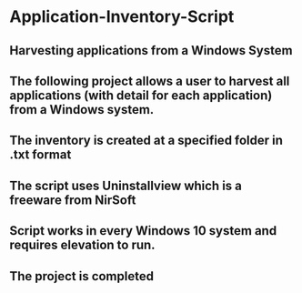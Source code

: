 # Application-Inventory-Script
## Harvesting applications from a Windows System

## The following project allows a user to harvest all applications (with detail for each application) from a Windows system.
## The inventory is created at a specified folder in .txt format
## The script uses Uninstallview which is a freeware from NirSoft

## Script works in every Windows 10 system and requires elevation to run.

## The project is completed
